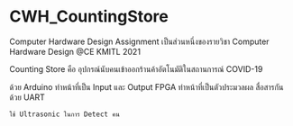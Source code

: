 # CWH_CountingStore
Computer Hardware Design Assignment
เป็นส่วนหนึ่งของรายวิชา Computer Hardware Design @CE KMITL 2021

Counting Store คือ อุปกรณ์นับคนเข้าออกร้านค้าอัตโนมัติในสถานการณ์ COVID-19

ด้วย Arduino ทำหน้าที่เป็น Input และ Output 
    FPGA ทำหน้าที่เป็นตัวประมวลผล
    สื่อสารกันด้วย UART
    
    ใช้ Ultrasonic ในการ Detect คน
    
 
